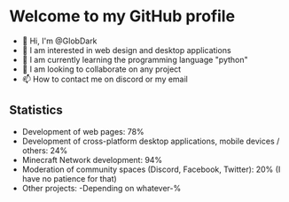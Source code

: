# Welcome to my GitHub profile

- 👋 Hi, I'm @GlobDark
- 👀 I am interested in web design and desktop applications
- 🌱 I am currently learning the programming language "python"
- 💞️ I am looking to collaborate on any project
- 📫 How to contact me on discord or my email

## Statistics

- Development of web pages: 78%
- Development of cross-platform desktop applications, mobile devices / others: 24%
- Minecraft Network development: 94%
- Moderation of community spaces (Discord, Facebook, Twitter): 20% (I have no patience for that)
- Other projects: -Depending on whatever-%

<!---
GlobDark/GlobDark is a ✨ special ✨ repository because its `README.md` (this file) appears on your GitHub profile.
You can click the Preview link to take a look at your changes.
--->
